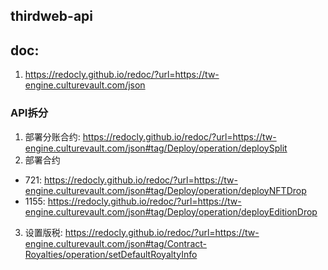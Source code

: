 ## thirdweb-api

## doc:
1. https://redocly.github.io/redoc/?url=https://tw-engine.culturevault.com/json

### API拆分
1. 部署分账合约: https://redocly.github.io/redoc/?url=https://tw-engine.culturevault.com/json#tag/Deploy/operation/deploySplit
2. 部署合约
  + 721: https://redocly.github.io/redoc/?url=https://tw-engine.culturevault.com/json#tag/Deploy/operation/deployNFTDrop
  + 1155: https://redocly.github.io/redoc/?url=https://tw-engine.culturevault.com/json#tag/Deploy/operation/deployEditionDrop
3. 设置版税: https://redocly.github.io/redoc/?url=https://tw-engine.culturevault.com/json#tag/Contract-Royalties/operation/setDefaultRoyaltyInfo
